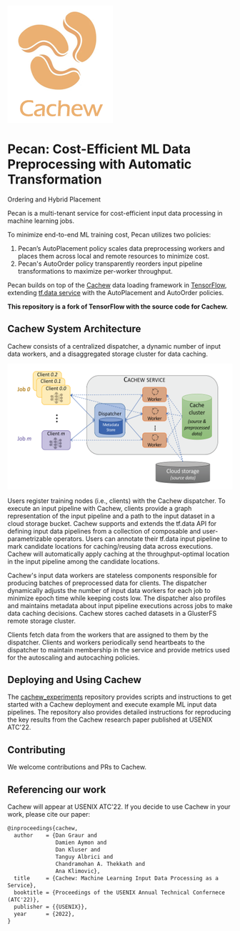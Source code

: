 ![cachew-logo](docs/figures/cachew_logo.png)

# Pecan: Cost-Efficient ML Data Preprocessing with Automatic Transformation
Ordering and Hybrid Placement

Pecan is a multi-tenant service for cost-efficient input data processing in machine learning jobs. 

To minimize end-to-end ML training cost, Pecan utilizes two policies: 
1) Pecan’s AutoPlacement policy scales data preprocessing workers and places them across local and remote resources to minimize cost.
2) Pecan's AutoOrder policy transparently reorders input pipeline transformations to maximize per-worker throughput.

Pecan builds on top of the [Cachew](https://www.usenix.org/system/files/atc22-graur.pdf) data loading framework in [TensorFlow](https://github.com/tensorflow/tensorflow), extending [tf.data service](https://www.tensorflow.org/api_docs/python/tf/data/experimental/service) with the AutoPlacement and AutoOrder policies. 

**This repository is a fork of TensorFlow with the source code for Cachew.**


## Cachew System Architecture

Cachew consists of a centralized dispatcher, a dynamic number of input data workers, and a disaggregated storage cluster for data caching.

![cachew-system-architecture](docs/figures/cachew_system_arch.png?raw=true)

Users register training nodes (i.e., clients) with the Cachew dispatcher. To execute an input pipeline with Cachew, clients provide a graph representation of the input pipeline and a path to the input dataset in a cloud storage bucket. Cachew supports and extends the tf.data API for defining input data pipelines from a collection of composable and user-parametrizable operators. Users can annotate their tf.data input pipeline to mark candidate locations for caching/reusing data across executions. Cachew will automatically apply caching at the throughput-optimal location in the input pipeline among the candidate locations. 

Cachew's input data workers are stateless components responsible for producing batches of preprocessed data for clients. The dispatcher dynamically adjusts the number of input data workers for each job to minimize epoch time while keeping costs low. The dispatcher also profiles and maintains metadata about input pipeline executions across jobs to make data caching decisions. Cachew stores cached datasets in a GlusterFS remote storage cluster. 

Clients fetch data from the workers that are assigned to them by the dispatcher. Clients and workers periodically send heartbeats to the dispatcher to maintain membership in the service and provide metrics used for the autoscaling and autocaching policies.


## Deploying and Using Cachew

The [cachew_experiments](https://github.com/eth-easl/cachew_experiments) repository provides scripts and instructions to get started with a Cachew deployment and execute example ML input data pipelines. The repository also provides detailed instructions for reproducing the key results from the Cachew research paper published at USENIX ATC'22. 

## Contributing

We welcome contributions and PRs to Cachew.

 
## Referencing our work

Cachew will appear at USENIX ATC'22. If you decide to use Cachew in your work, please cite our paper: 

```
@inproceedings{cachew,
  author    = {Dan Graur and
               Damien Aymon and
               Dan Kluser and
               Tanguy Albrici and
               Chandramohan A. Thekkath and
               Ana Klimovic},
  title     = {Cachew: Machine Learning Input Data Processing as a Service},
  booktitle = {Proceedings of the USENIX Annual Technical Confernece (ATC'22)},
  publisher = {{USENIX}},
  year      = {2022},
}
```

